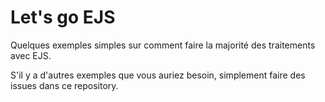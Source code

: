 # Let's go EJS

Quelques exemples simples sur comment faire la majorité des traitements avec EJS.

S'il y a d'autres exemples que vous auriez besoin, simplement faire des issues dans ce repository.
